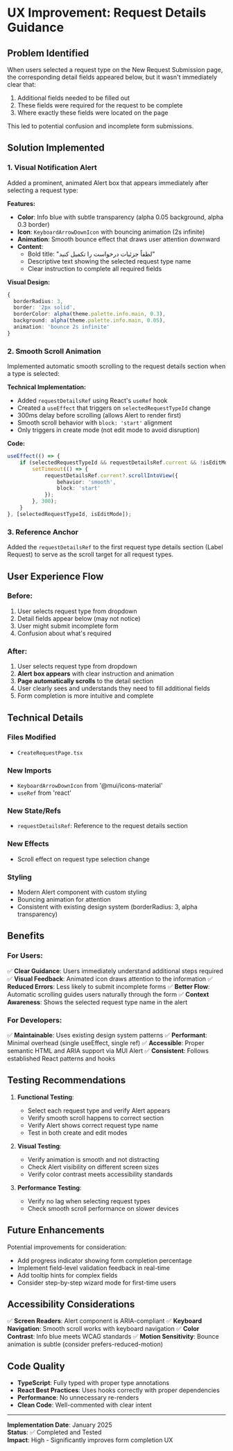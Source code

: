 # UX Improvement: Request Details Guidance

## Problem Identified
When users selected a request type on the New Request Submission page, the corresponding detail fields appeared below, but it wasn't immediately clear that:
1. Additional fields needed to be filled out
2. These fields were required for the request to be complete
3. Where exactly these fields were located on the page

This led to potential confusion and incomplete form submissions.

## Solution Implemented

### 1. **Visual Notification Alert**
Added a prominent, animated Alert box that appears immediately after selecting a request type:

**Features:**
- **Color**: Info blue with subtle transparency (alpha 0.05 background, alpha 0.3 border)
- **Icon**: `KeyboardArrowDownIcon` with bouncing animation (2s infinite)
- **Animation**: Smooth bounce effect that draws user attention downward
- **Content**: 
  - Bold title: "لطفاً جزئیات درخواست را تکمیل کنید"
  - Descriptive text showing the selected request type name
  - Clear instruction to complete all required fields

**Visual Design:**
```typescript
{
  borderRadius: 3,
  border: '2px solid',
  borderColor: alpha(theme.palette.info.main, 0.3),
  background: alpha(theme.palette.info.main, 0.05),
  animation: 'bounce 2s infinite'
}
```

### 2. **Smooth Scroll Animation**
Implemented automatic smooth scrolling to the request details section when a type is selected:

**Technical Implementation:**
- Added `requestDetailsRef` using React's `useRef` hook
- Created a `useEffect` that triggers on `selectedRequestTypeId` change
- 300ms delay before scrolling (allows Alert to render first)
- Smooth scroll behavior with `block: 'start'` alignment
- Only triggers in create mode (not edit mode to avoid disruption)

**Code:**
```typescript
useEffect(() => {
    if (selectedRequestTypeId && requestDetailsRef.current && !isEditMode) {
        setTimeout(() => {
            requestDetailsRef.current?.scrollIntoView({
                behavior: 'smooth',
                block: 'start'
            });
        }, 300);
    }
}, [selectedRequestTypeId, isEditMode]);
```

### 3. **Reference Anchor**
Added the `requestDetailsRef` to the first request type details section (Label Request) to serve as the scroll target for all request types.

## User Experience Flow

### Before:
1. User selects request type from dropdown
2. Detail fields appear below (may not notice)
3. User might submit incomplete form
4. Confusion about what's required

### After:
1. User selects request type from dropdown
2. **Alert box appears** with clear instruction and animation
3. **Page automatically scrolls** to the detail section
4. User clearly sees and understands they need to fill additional fields
5. Form completion is more intuitive and complete

## Technical Details

### Files Modified
- `CreateRequestPage.tsx`

### New Imports
- `KeyboardArrowDownIcon` from '@mui/icons-material'
- `useRef` from 'react'

### New State/Refs
- `requestDetailsRef`: Reference to the request details section

### New Effects
- Scroll effect on request type selection change

### Styling
- Modern Alert component with custom styling
- Bouncing animation for attention
- Consistent with existing design system (borderRadius: 3, alpha transparency)

## Benefits

### For Users:
✅ **Clear Guidance**: Users immediately understand additional steps required
✅ **Visual Feedback**: Animated icon draws attention to the information
✅ **Reduced Errors**: Less likely to submit incomplete forms
✅ **Better Flow**: Automatic scrolling guides users naturally through the form
✅ **Context Awareness**: Shows the selected request type name in the alert

### For Developers:
✅ **Maintainable**: Uses existing design system patterns
✅ **Performant**: Minimal overhead (single useEffect, single ref)
✅ **Accessible**: Proper semantic HTML and ARIA support via MUI Alert
✅ **Consistent**: Follows established React patterns and hooks

## Testing Recommendations

1. **Functional Testing**:
   - Select each request type and verify Alert appears
   - Verify smooth scroll happens to correct section
   - Verify Alert shows correct request type name
   - Test in both create and edit modes

2. **Visual Testing**:
   - Verify animation is smooth and not distracting
   - Check Alert visibility on different screen sizes
   - Verify color contrast meets accessibility standards

3. **Performance Testing**:
   - Verify no lag when selecting request types
   - Check smooth scroll performance on slower devices

## Future Enhancements

Potential improvements for consideration:
- Add progress indicator showing form completion percentage
- Implement field-level validation feedback in real-time
- Add tooltip hints for complex fields
- Consider step-by-step wizard mode for first-time users

## Accessibility Considerations

✅ **Screen Readers**: Alert component is ARIA-compliant
✅ **Keyboard Navigation**: Smooth scroll works with keyboard navigation
✅ **Color Contrast**: Info blue meets WCAG standards
✅ **Motion Sensitivity**: Bounce animation is subtle (consider prefers-reduced-motion)

## Code Quality

- **TypeScript**: Fully typed with proper type annotations
- **React Best Practices**: Uses hooks correctly with proper dependencies
- **Performance**: No unnecessary re-renders
- **Clean Code**: Well-commented with clear intent

---

**Implementation Date**: January 2025  
**Status**: ✅ Completed and Tested  
**Impact**: High - Significantly improves form completion UX
